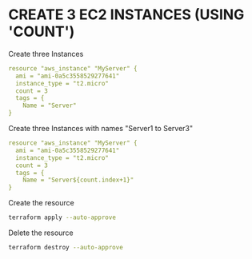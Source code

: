# CREATE 3 EC2 INSTANCES (USING 'COUNT')

Create three Instances
```yaml
resource "aws_instance" "MyServer" {
  ami = "ami-0a5c3558529277641"
  instance_type = "t2.micro"
  count = 3
  tags = {
    Name = "Server"
}
```
Create three Instances with names "Server1 to Server3"
```yaml
resource "aws_instance" "MyServer" {
  ami = "ami-0a5c3558529277641"
  instance_type = "t2.micro"
  count = 3
  tags = {
    Name = "Server${count.index+1}"
}
```
Create the resource
```sh
terraform apply --auto-approve
```

Delete the resource
```sh
terraform destroy --auto-approve
```
